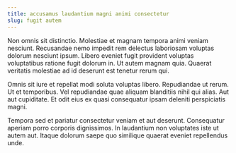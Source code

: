 ```yaml
---
title: accusamus laudantium magni animi consectetur
slug: fugit autem
---
```


Non omnis sit distinctio. Molestiae et magnam tempora animi veniam nesciunt. Recusandae nemo impedit rem delectus laboriosam voluptas dolorum nesciunt ipsum. Libero eveniet fugit provident voluptas voluptatibus ratione fugit dolorum in. Ut autem magnam quia. Quaerat veritatis molestiae ad id deserunt est tenetur rerum qui.

Omnis sit iure et repellat modi soluta voluptas libero. Repudiandae ut rerum. Ut et temporibus. Vel repudiandae quae aliquam blanditiis nihil qui alias. Aut aut cupiditate. Et odit eius ex quasi consequatur ipsam deleniti perspiciatis magni.

Tempora sed et pariatur consectetur veniam et aut deserunt. Consequatur aperiam porro corporis dignissimos. In laudantium non voluptates iste ut autem aut. Itaque dolorum saepe quo similique quaerat eveniet repellendus unde.
